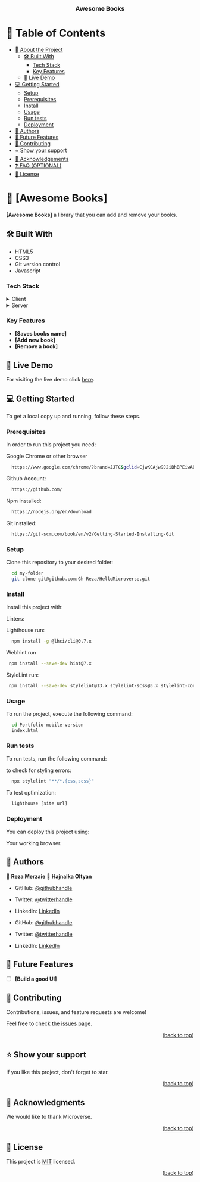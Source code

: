 <a name="readme-top"></a>

<div align="center">
  <br/>

  <h3><b>Awesome Books</b></h3>

</div>

# 📗 Table of Contents

- [📖 About the Project](#about-project)
  - [🛠 Built With](#built-with)
    - [Tech Stack](#tech-stack)
    - [Key Features](#key-features)
  - [🚀 Live Demo](#live-demo)
- [💻 Getting Started](#getting-started)
  - [Setup](#setup)
  - [Prerequisites](#prerequisites)
  - [Install](#install)
  - [Usage](#usage)
  - [Run tests](#run-tests)
  - [Deployment](#deployment)
- [👥 Authors](#authors)
- [🔭 Future Features](#future-features)
- [🤝 Contributing](#contributing)
- [⭐️ Show your support](#support)
- [🙏 Acknowledgements](#acknowledgements)
- [❓ FAQ (OPTIONAL)](#faq)
- [📝 License](#license)

# 📖 [Awesome Books] <a name="about-project"></a>

**[Awesome Books]** a library that you can add and remove your books.

## 🛠 Built With <a name="built-with"></a>

- HTML5
- CSS3
- Git version control
- Javascript

### Tech Stack <a name="tech-stack"></a>

<details>
  <summary>Client</summary>
  <ul>
    <li><a href="https://www.microverse.org/">HTML5</a></li>
    <li><a href="https://www.microverse.org/">CSS3</a></li>
    <li><a href="https://www.microverse.org/">Javascript</a></li>
  </ul>
</details>

<details>
  <summary>Server</summary>
  <ul>
    <li><a href="https://marketplace.visualstudio.com/items?itemName=ritwickdey.LiveServer">VS CODE Live Server Extension</a></li>
  </ul>
</details>

### Key Features <a name="key-features"></a>

- **[Saves books name]**
- **[Add new book]**
- **[Remove a book]**


## 🚀 Live Demo 
For visiting the live demo click <a href="https://gh-reza.github.io/Portfolio-mobile-version/" name="live-demo">here</a>.

## 💻 Getting Started <a name="getting-started"></a>

To get a local copy up and running, follow these steps.

### Prerequisites

In order to run this project you need:

Google Chrome or other browser

```sh
  https://www.google.com/chrome/?brand=JJTC&gclid=CjwKCAjw9J2iBhBPEiwAErwpeSDcMFWiIQWj2u5GY6owZ7OaOHw7dYYCHW7uTR4kvYosNJYd4wt4VxoCiywQAvD_BwE&gclsrc=aw.ds
```

Github Account:
```sh
  https://github.com/
```
Npm installed: 
```sh
  https://nodejs.org/en/download
```

Git installed: 
```sh
  https://git-scm.com/book/en/v2/Getting-Started-Installing-Git
```

### Setup

Clone this repository to your desired folder:

```sh
  cd my-folder
  git clone git@github.com:Gh-Reza/HelloMicroverse.git
```

### Install

Install this project with:

Linters:

Lighthouse run:
```sh
  npm install -g @lhci/cli@0.7.x
```
Webhint run 
```sh
 npm install --save-dev hint@7.x
```
StyleLint run:
```sh
 npm install --save-dev stylelint@13.x stylelint-scss@3.x stylelint-config-standard@21.x stylelint-csstree-validator@1.x
```

### Usage

To run the project, execute the following command:

```sh
  cd Portfolio-mobile-version
  index.html
```

### Run tests

To run tests, run the following command:

to check for styling errors:

```sh
  npx stylelint "**/*.{css,scss}"
```
To test optimization:
```sh
  lighthouse [site url]
```

### Deployment

You can deploy this project using:

Your working browser.

## 👥 Authors <a name="authors"></a>

👤 **Reza Merzaie**
👤 **Hajnalka Oltyan**

- GitHub: [@githubhandle](https://github.com/Gh-Reza)
- Twitter: [@twitterhandle](https://twitter.com/RezaMerzaie)
- LinkedIn: [LinkedIn](https://www.linkedin.com/in/reza-merzaie-b94368202/)

- GitHub: [@githubhandle](https://github.com/hajnaloltyan/)
- Twitter: [@twitterhandle](https://twitter.com/hajnal)
- LinkedIn: [LinkedIn](https://www.linkedin.com/in/hajnal/)

## 🔭 Future Features <a name="future-features"></a>

- [ ] **[Build a good UI]**

## 🤝 Contributing <a name="contributing"></a>

Contributions, issues, and feature requests are welcome!

Feel free to check the [issues page](https://github.com/Gh-Reza/AwsomeBooks/issues).

<p align="right">(<a href="#readme-top">back to top</a>)</p>

## ⭐️ Show your support <a name="support"></a>

If you like this project, don't forget to star.

<p align="right">(<a href="#readme-top">back to top</a>)</p>

## 🙏 Acknowledgments <a name="acknowledgements"></a>

We would like to thank Microverse.

<p align="right">(<a href="#readme-top">back to top</a>)</p>

## 📝 License <a name="license"></a>

This project is [MIT](./LICENSE.md) licensed.

<p align="right">(<a href="#readme-top">back to top</a>)</p>
